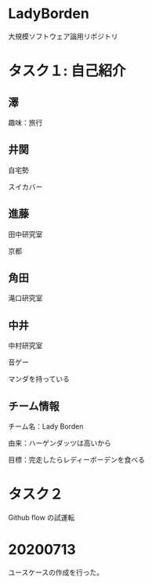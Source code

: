 # LadyBorden
大規模ソフトウェア論用リポジトリ

# タスク１: 自己紹介　


## 澤
趣味：旅行

## 井関
自宅勢

スイカバー

## 進藤
田中研究室

京都

## 角田
滝口研究室

## 中井
中村研究室

音ゲー

マンダを持っている


## チーム情報
チーム名：Lady Borden

由来：ハーゲンダッツは高いから

目標：完走したらレディーボーデンを食べる


# タスク２
Github flow の試運転

# 20200713
ユースケースの作成を行った。


